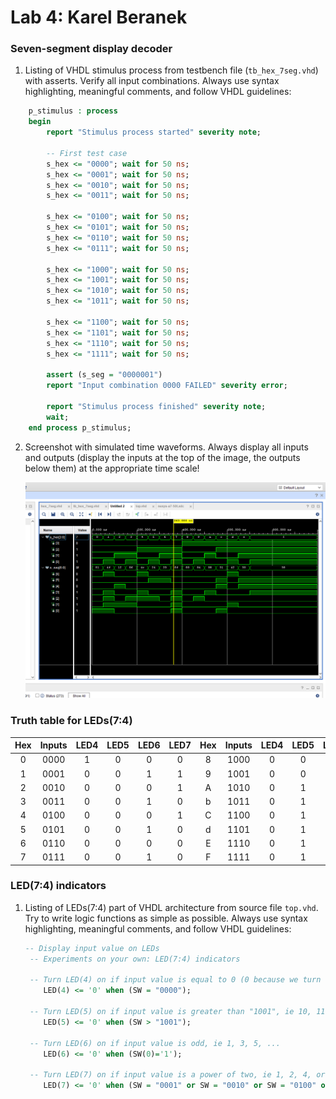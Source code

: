 # Lab 4: Karel Beranek

### Seven-segment display decoder

1. Listing of VHDL stimulus process from testbench file (`tb_hex_7seg.vhd`) with asserts. Verify all input combinations. Always use syntax highlighting, meaningful comments, and follow VHDL guidelines:

```vhdl
    p_stimulus : process
    begin
        report "Stimulus process started" severity note;

        -- First test case
        s_hex <= "0000"; wait for 50 ns;
        s_hex <= "0001"; wait for 50 ns;
        s_hex <= "0010"; wait for 50 ns;
        s_hex <= "0011"; wait for 50 ns;

        s_hex <= "0100"; wait for 50 ns;
        s_hex <= "0101"; wait for 50 ns;
        s_hex <= "0110"; wait for 50 ns;
        s_hex <= "0111"; wait for 50 ns;

        s_hex <= "1000"; wait for 50 ns;
        s_hex <= "1001"; wait for 50 ns;
        s_hex <= "1010"; wait for 50 ns;
        s_hex <= "1011"; wait for 50 ns;

        s_hex <= "1100"; wait for 50 ns;
        s_hex <= "1101"; wait for 50 ns;
        s_hex <= "1110"; wait for 50 ns;
        s_hex <= "1111"; wait for 50 ns;
        
        assert (s_seg = "0000001")
        report "Input combination 0000 FAILED" severity error;

        report "Stimulus process finished" severity note;
        wait;
    end process p_stimulus;
```

2. Screenshot with simulated time waveforms. Always display all inputs and outputs (display the inputs at the top of the image, the outputs below them) at the appropriate time scale!

   ![your figure](https://github.com/KajarCZ/digital-electronic-1-2022/blob/main/labs/04-segment/images/simulation.png)

### Truth table for LEDs(7:4)
| **Hex** | **Inputs** | **LED4** | **LED5** | **LED6** | **LED7** | **Hex** | **Inputs** | **LED4** | **LED5** | **LED6** | **LED7** |
| :-: | :-: | :-: | :-: | :-: | :-: | :-: | :-: | :-: | :-: | :-: | :-: |
| 0 | 0000 | 1 | 0 | 0 | 0 | 8 | 1000 | 0 | 0 | 0 | 1 |
| 1 | 0001 | 0 | 0 | 1 | 1 | 9 | 1001 | 0 | 0 | 1 | 0 |
| 2 | 0010 | 0 | 0 | 0 | 1 | A | 1010 | 0 | 1 | 0 | 0 |
| 3 | 0011 | 0 | 0 | 1 | 0 | b | 1011 | 0 | 1 | 1 | 0 |
| 4 | 0100 | 0 | 0 | 0 | 1 | C | 1100 | 0 | 1 | 0 | 0 |
| 5 | 0101 | 0 | 0 | 1 | 0 | d | 1101 | 0 | 1 | 1 | 0 |
| 6 | 0110 | 0 | 0 | 0 | 0 | E | 1110 | 0 | 1 | 0 | 0 |
| 7 | 0111 | 0 | 0 | 1 | 0 | F | 1111 | 0 | 1 | 1 | 0 |


### LED(7:4) indicators
1. Listing of LEDs(7:4) part of VHDL architecture from source file `top.vhd`. Try to write logic functions as simple as possible. Always use syntax highlighting, meaningful comments, and follow VHDL guidelines:

   ```vhdl
   -- Display input value on LEDs
    -- Experiments on your own: LED(7:4) indicators

    -- Turn LED(4) on if input value is equal to 0 (0 because we turn on LED by 0)
       LED(4) <= '0' when (SW = "0000");

    -- Turn LED(5) on if input value is greater than "1001", ie 10, 11, 12, ...
       LED(5) <= '0' when (SW > "1001");

    -- Turn LED(6) on if input value is odd, ie 1, 3, 5, ...
       LED(6) <= '0' when (SW(0)='1');

    -- Turn LED(7) on if input value is a power of two, ie 1, 2, 4, or 8
       LED(7) <= '0' when (SW = "0001" or SW = "0010" or SW = "0100" or SW = "1000");
   ```
